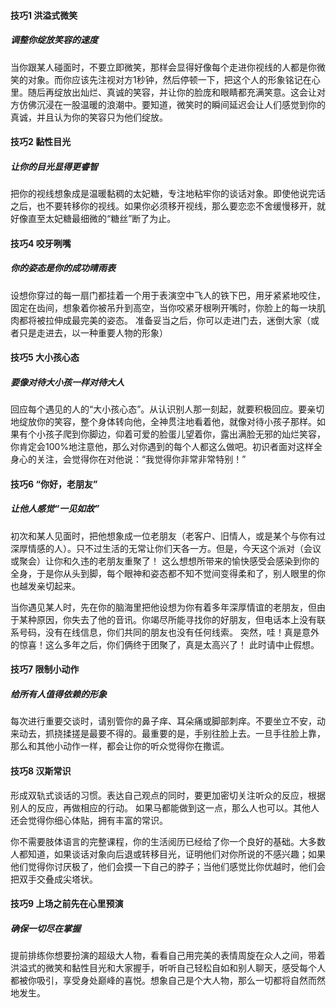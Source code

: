 #### 技巧1 洪溢式微笑

##### 调整你绽放笑容的速度

当你跟某人碰面时，不要立即微笑，那样会显得好像每个走进你视线的人都是你微笑的对象。而你应该先注视对方1秒钟，然后停顿一下，把这个人的形象铭记在心里。随后再绽放出灿烂、真诚的笑容，并让你的脸庞和眼睛都充满笑意。这会让对方仿佛沉浸在一股温暖的浪潮中。要知道，微笑时的瞬间延迟会让人们感觉到你的真诚，并且认为你的笑容只为他们绽放。

#### 技巧2 黏性目光

##### 让你的目光显得更睿智

把你的视线想象成是温暖黏稠的太妃糖，专注地粘牢你的谈话对象。即使他说完话之后，也不要转移你的视线。如果你必须移开视线，那么要恋恋不舍缓慢移开，就好像直至太妃糖最细微的“糖丝”断了为止。

#### 技巧4 咬牙咧嘴

##### 你的姿态是你的成功晴雨表

设想你穿过的每一扇门都挂着一个用于表演空中飞人的铁下巴，用牙紧紧地咬住，固定在齿间，想象着你被吊升到高空，当你咬紧牙根咧开嘴时，你脸上的每一块肌肉都将被拉伸成最完美的姿态。
准备妥当之后，你可以走进门去，迷倒大家（或者只是走进去，以一种重要人物的形象）

#### 技巧5 大小孩心态

##### 要像对待大小孩一样对待大人

回应每个遇见的人的“大小孩心态”。从认识别人那一刻起，就要积极回应。要亲切地绽放你的笑容，整个身体转向他，全神贯注地看着他，就像对待小孩子那样。如果有个小孩子爬到你脚边，仰着可爱的脸蛋儿望着你，露出满脸无邪的灿烂笑容，你肯定会100%地注意他，那么对你遇到的每个人都这么做吧。初识者面对这样全身心的关注，会觉得你在对他说：“我觉得你非常非常特别！”

#### 技巧6 “你好，老朋友”

##### 让他人感觉“一见如故”

初次和某人见面时，把他想象成一位老朋友（老客户、旧情人，或是某个与你有过深厚情感的人）。只不过生活的无常让你们天各一方。但是，今天这个派对（会议或聚会）让你和久违的老朋友重聚了！
这么想想所带来的愉快感受会感染到你的全身，于是你从头到脚，每个眼神和姿态都不知不觉间变得柔和了，别人眼里的你也越发亲切起来。

当你遇见某人时，先在你的脑海里把他设想为你有着多年深厚情谊的老朋友，但由于某种原因，你失去了他的音讯。你竭尽所能寻找你的好朋友，但电话本上没有联系号码，没有在线信息，你们共同的朋友也没有任何线索。
突然，哇！真是意外的惊喜！这么多年之后，你们俩终于团聚了，真是太高兴了！
此时请中止假想。

#### 技巧7 限制小动作

##### 给所有人值得依赖的形象

每次进行重要交谈时，请别管你的鼻子痒、耳朵痛或脚部刺痒。不要坐立不安，动来动去，抓挠揉搓是最要不得的。最重要的是，手别往脸上去。一旦手往脸上靠，那么和其他小动作一样，都会让你的听众觉得你在撒谎。

#### 技巧8 汉斯常识

形成双轨式谈话的习惯。表达自己观点的同时，要更加密切关注听众的反应，根据别人的反应，再做相应的行动。
如果马都能做到这一点，那么人也可以。其他人还会觉得你细心体贴，拥有丰富的常识。

你不需要肢体语言的完整课程，你的生活阅历已经给了你一个良好的基础。大多数人都知道，如果谈话对象向后退或转移目光，证明他们对你所说的不感兴趣；如果他们觉得你讨厌极了，他们会摸一下自己的脖子；当他们感觉比你优越时，他们会把双手交叠成尖塔状。

#### 技巧9 上场之前先在心里预演

##### 确保一切尽在掌握

提前排练你想要扮演的超级大人物，看看自己用完美的表情周旋在众人之间，带着洪溢式的微笑和黏性目光和大家握手，听听自己轻松自如和别人聊天，感受每个人都被你吸引，享受身处巅峰的喜悦。想象自己是个大人物，那么一切都将自然而然地发生。